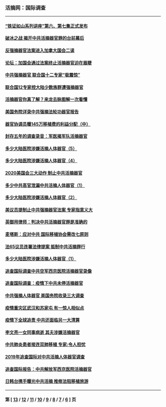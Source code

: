 ### 活摘网：国际调查
---
#### [“铁证如山系列讲座”第六、第七集正式发布](../../pages/nf5947/n13106287.md?08020430) 
#### [破冰之战 揭开中共活摘器官罪的台前幕后](../../pages/nf5947/n13082457.md?08020430) 
#### [反强摘器官法案进入加拿大国会二读](../../pages/nf5947/n13033450.md?08020430) 
#### [论坛：加国会通过法案终止活摘器官迫在眉睫](../../pages/nf5947/n13029839.md?08020430) 
#### [中共强摘器官 联合国十二专家“极震惊”](../../pages/nf5947/n13024313.md?08020430) 
#### [联合国12专家控大陆少数族群遭强摘器官](../../pages/nf5947/n13023877.md?08020430) 
#### [活摘器官你真了解？来龙去脉图解一次看懂](../../pages/nf5947/n13013820.md?08020430) 
#### [美国务院详录中共强摘法轮功器官报告](../../pages/nf5947/n12944519.md?08020430) 
#### [器官协调员曝145万移植费的利益分配（中）](../../pages/nf5947/n12894547.md?08020430) 
#### [封存五年的调查录音：军医揭军队活摘器官](../../pages/nf5947/n12798692.md?08020430) 
#### [多少大陆医院涉嫌活摘人体器官（5）](../../pages/nf5947/n12768383.md?08020430) 
#### [多少大陆医院涉嫌活摘人体器官（4）](../../pages/nf5947/n12664434.md?08020430) 
#### [2020美国会三大动作 制止中共活摘器官](../../pages/nf5947/n12682004.md?08020430) 
#### [多少中共高官泄漏中共活摘人体器官（1）](../../pages/nf5947/n12671234.md?08020430) 
#### [多少大陆医院涉嫌活摘人体器官（2）](../../pages/nf5947/n12655589.md?08020430) 
#### [美议员提制止中共强摘器官法案 专家指意义大](../../pages/nf5947/n12630561.md?08020430) 
#### [英御用律师：判决中共活摘器官罪是准确的](../../pages/nf5947/n12580740.md?08020430) 
#### [麦塔斯：应对中共 国际移植协会需改七原则](../../pages/nf5947/n12514711.md?08020430) 
#### [法65议员连署法律提案 抵制中共活摘罪行](../../pages/nf5947/n12437047.md?08020430) 
#### [多少大陆医院涉嫌活摘人体器官（1）](../../pages/nf5947/n12414284.md?08020430) 
#### [追查国际调查中共空军西京医院活摘器官录像](../../pages/nf5947/n12348837.md?08020430) 
#### [追查国际调查：疫情下中共未停活摘器官](../../pages/nf5947/n12273415.md?08020430) 
#### [中共强摘人体器官 美国务院收录三大调查](../../pages/nf5947/n12181488.md?08020430) 
#### [疫情重灾区武汉和苏家屯 有一惊人相似点](../../pages/nf5947/n12150824.md?08020430) 
#### [疫情下全球追责 中共还面临另一大清算](../../pages/nf5947/n12070397.md?08020430) 
#### [李文亮一女同事病逝 其夫涉嫌活摘器官](../../pages/nf5947/n11957882.md?08020430) 
#### [中共肺炎患者接连双肺移植 专家:令人担忧](../../pages/nf5947/n11945516.md?08020430) 
#### [2019年追查国际对中共活摘人体器官调查](../../pages/nf5947/n11917733.md?08020430) 
#### [追查国际报告：中共解放军西京医院活摘器官](../../pages/nf5947/n11838359.md?08020430) 
#### [日韩台携手曝光中共活摘 推修法阻移植旅游](../../pages/nf5947/n11712046.md?08020430) 

---
#### 第 [ [13](./13.md?08020430) / [12](./12.md?08020430) / [11](./11.md?08020430) / [10](./10.md?08020430) / [9](./9.md?08020430) / [8](./8.md?08020430) / [7](./7.md?08020430) / [6](./6.md?08020430) ] 页
